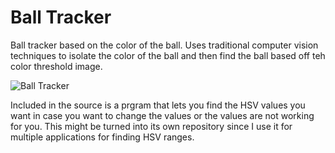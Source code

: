 # Ball Tracker
Ball tracker based on the color of the ball. Uses traditional computer vision techniques to isolate the color of the ball and then find the ball based off teh color threshold image.

![Ball Tracker](/extra/ball_tracker.png)

Included in the source is a prgram that lets you find the HSV values you want in case you want to change the values or the values are not working for you. This might be turned into its own repository since I use it for multiple applications for finding HSV ranges.
